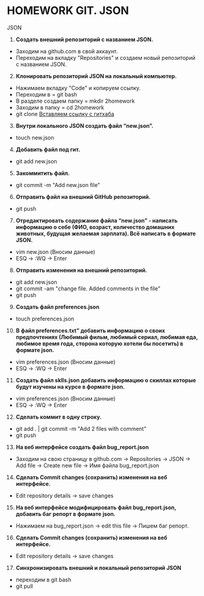 # HOMEWORK GIT. JSON
JSON
1. **Создать внешний репозиторий c названием JSON.**  

 - Заходим на github.com  в свой аккаунт. 
 - Переходим на вкладку "Repositories" и создаем новый репозиторий c названием JSON. 

2. **Клонировать репозиторий JSON на локальный компьютер.**  

 - Нажимаем вкладку "Code" и копируем ссылку. 
 - Переходим в  = git bash 
 - В разделе создаем папку =  mkdir 2homework
 - Заходим в папку = cd 2homework
 - git clone [Вставляем ссылку с гитхаба](https://github.com/Pitsenko/TXT.git)
3. **Внутри локального JSON создать файл “new.json”.**  

 - touch new.json

4. **Добавить файл под гит.**  

 - git add new.json

5. **Закоммитить файл.**  

 - git commit -m "Add new.json file"

6. **Отправить файл на внешний GitHub репозиторий.**  

 - git push 

7. **Отредактировать содержание файла “new.json” - написать информацию о себе (ФИО, возраст, количество домашних животных, будущая желаемая зарплата). Всё написать в формате JSON.**  

 - vim new.json (Вносим данные)
 - ESQ -> :WQ -> Enter 

8. **Отправить изменения на внешний репозиторий.**  

 - git add new.json
 - git commit -am "change file. Added comments in the file"
 - git push 

9. **Создать файл preferences.json**  

 - touch preferences.json

10. **В файл preferences.txt” добавить информацию о своих предпочтениях (Любимый фильм, любимый сериал, любимая еда, любимое время года, сторона которую хотели бы посетить) в формате json.**  

 - vim preferences.json (Вносим данные)
 - ESQ -> :WQ -> Enter

11. **Создать файл sklls.json добавить информацию о скиллах которые будут изучены на курсе в формате json.**  

 - vim preferences.json (Вносим данные)
 - ESQ -> :WQ -> Enter

12. **Сделать коммит в одну строку.**   

 - git add . | git commit -m "Add 2 files with comment"
 - git push

13. **На веб интерфейсе создать файл bug_report.json**  

 - Заходим на свою страницу в github.com -> Repositories -> JSON -> Add file -> Create new file -> Имя файла bug_report.json

14. **Сделать Commit changes (сохранить) изменения на веб интерфейсе.**  

 - Edit repository details -> save changes

15. **На веб интерфейсе модифицировать файл bug_report.json, добавить баг репорт в формате json.**  

 - Нажимаем на bug_report.json ->  edit this file ->  Пишем  баг репорт. 

16. **Сделать Commit changes (сохранить) изменения на веб интерфейсе.**  

 - Edit repository details -> save changes

17. **Синхронизировать внешний и локальный репозиторий JSON**  

 - переходим в git bash
 - git pull 
 
